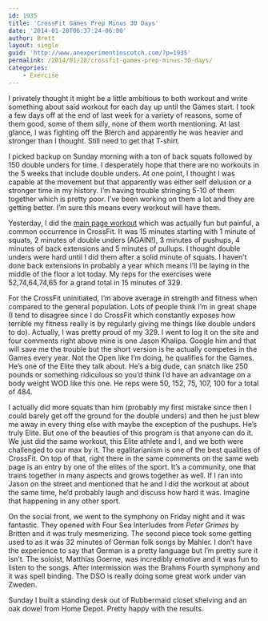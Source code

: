 ```yaml
---
id: 1935
title: 'CrossFit Games Prep Minus 30 Days'
date: '2014-01-28T06:37:24-06:00'
author: Brett
layout: single
guid: 'http://www.anexperimentinscotch.com/?p=1935'
permalink: /2014/01/28/crossfit-games-prep-minus-30-days/
categories:
    - Exercise
---
```


I privately thought it might be a little ambitious to both workout and write something about said workout for each day up until the Games start. I took a few days off at the end of last week for a variety of reasons, some of them good, some of them silly, none of them worth mentioning. At last glance, I was fighting off the Blerch and apparently he was heavier and stronger than I thought. Still need to get that T-shirt.

I picked backup on Sunday morning with a ton of back squats followed by 150 double unders for time. I desperately hope that there are no workouts in the 5 weeks that include double unders. At one point, I thought I was capable at the movement but that apparently was either self delusion or a stronger time in my history. I’m having trouble stringing 5-10 of them together which is pretty poor. I’ve been working on them a lot and they are getting better. I’m sure this means every workout will have them.

Yesterday, I did the [main page workout](http://www.crossfit.com/mt-archive2/009107.html) which was actually fun but painful, a common occurrence in CrossFit. It was 15 minutes starting with 1 minute of squats, 2 minutes of double unders (AGAIN!), 3 minutes of pushups, 4 minutes of back extensions and 5 minutes of pullups. I thought double unders were hard until I did them after a solid minute of squats. I haven’t done back extensions in probably a year which means I’ll be laying in the middle of the floor a lot today. My reps for the exercises were 52,74,64,74,65 for a grand total in 15 minutes of 329.

For the CrossFit uninitiated, I’m above average in strength and fitness when compared to the general population. Lots of people think I’m in great shape (I tend to disagree since I do CrossFit which constantly exposes how terrible my fitness really is by regularly giving me things like double unders to do). Actually, I was pretty proud of my 329. I went to log it on the site and four comments right above mine is one Jason Khalipa. Google him and that will save me the trouble but the short version is he actually competes in the Games every year. Not the Open like I’m doing, he qualifies for the Games. He’s one of the Elite they talk about. He’s a big dude, can snatch like 250 pounds or something ridiculous so you’d think I’d have an advantage on a body weight WOD like this one. He reps were 50, 152, 75, 107, 100 for a total of 484.

I actually did more squats than him (probably my first mistake since then I could barely get off the ground for the double unders) and then he just blew me away in every thing else with maybe the exception of the pushups. He’s truly Elite. But one of the beauties of this program is that anyone can do it. We just did the same workout, this Elite athlete and I, and we both were challenged to our max by it. The egalitarianism is one of the best qualities of CrossFit. On top of that, right there in the same comments on the same web page is an entry by one of the elites of the sport. It’s a community, one that trains together in many aspects and grows together as well. If I ran into Jason on the street and mentioned that he and I did the workout at about the same time, he’d probably laugh and discuss how hard it was. Imagine that happening in any other sport.

On the social front, we went to the symphony on Friday night and it was fantastic. They opened with Four Sea Interludes from *Peter Grimes* by Britten and it was truly mesmerizing. The second piece took some getting used to as it was 32 minutes of German folk songs by Mahler. I don’t have the experience to say that German is a pretty language but I’m pretty sure it isn’t. The soloist, Matthias Goerne, was incredibly emotive and it was fun to listen to the songs. After intermission was the Brahms Fourth symphony and it was spell binding. The DSO is really doing some great work under van Zweden.

Sunday I built a standing desk out of Rubbermaid closet shelving and an oak dowel from Home Depot. Pretty happy with the results.